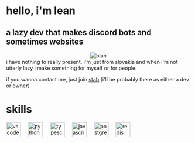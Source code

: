 # hello, i'm lean
## a lazy dev that makes discord bots and sometimes websites
<div align="center">
  <img src="https://count.getloli.com/@:iarguealot?name=%3Aiarguealot&theme=asoul&padding=6&offset=0&align=center&scale=1&pixelated=1&darkmode=auto" alt="blah" />
</div>
i have nothing to really present, i'm just from slovakia and when i'm not utterly lazy i make something for myself or for people.

if you wanna contact me, just join [stab](https://discord.gg/stabbio) (i'll be probably there as either a dev or owner)
# skills
<div align="left">
  <img src="https://cdn.jsdelivr.net/gh/devicons/devicon/icons/vscode/vscode-original.svg" height="40" alt="vscode logo"  />
  <img width="12" />
  <img src="https://cdn.jsdelivr.net/gh/devicons/devicon/icons/python/python-original.svg" height="40" alt="python logo"  />
  <img width="12" />
  <img src="https://cdn.jsdelivr.net/gh/devicons/devicon/icons/typescript/typescript-original.svg" height="40" alt="typescript logo"  />
  <img width="12" />
  <img src="https://cdn.jsdelivr.net/gh/devicons/devicon/icons/javascript/javascript-original.svg" height="40" alt="javascript logo"  />
  <img width="12" />
  <img src="https://cdn.jsdelivr.net/gh/devicons/devicon/icons/postgresql/postgresql-original.svg" height="40" alt="postgresql logo"  />
  <img width="12" />
  <img src="https://cdn.jsdelivr.net/gh/devicons/devicon/icons/redis/redis-original.svg" height="40" alt="redis logo"  />
</div>
